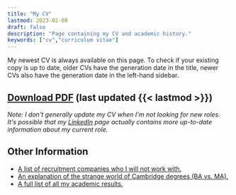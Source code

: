 ```yaml
---
title: "My CV"
lastmod: 2023-02-08
draft: false
description: "Page containing my CV and academic history."
keywords: ["cv","curriculum vitae"]
---
```


My newest CV is always available on this page.  To check if your existing copy is up to date, older CVs have the generation date in the title, newer CVs also have the generation date in the left-hand sidebar.

## [Download PDF](/cv.pdf) (last updated {{< lastmod >}})

*Note: I don't generally update my CV when I'm not looking for new roles.  It's possible that my [LinkedIn](https://linkedin.com/in/shollingshead) page actually contains more up-to-date information about my current role.*

## Other Information

* [A list of recruitment companies who I will not work with.](/no/)
* [An explanation of the strange world of Cambridge degrees (BA vs. MA).](/cambridge-degrees/)
* [A full list of all my academic results.](/academic-records/)
